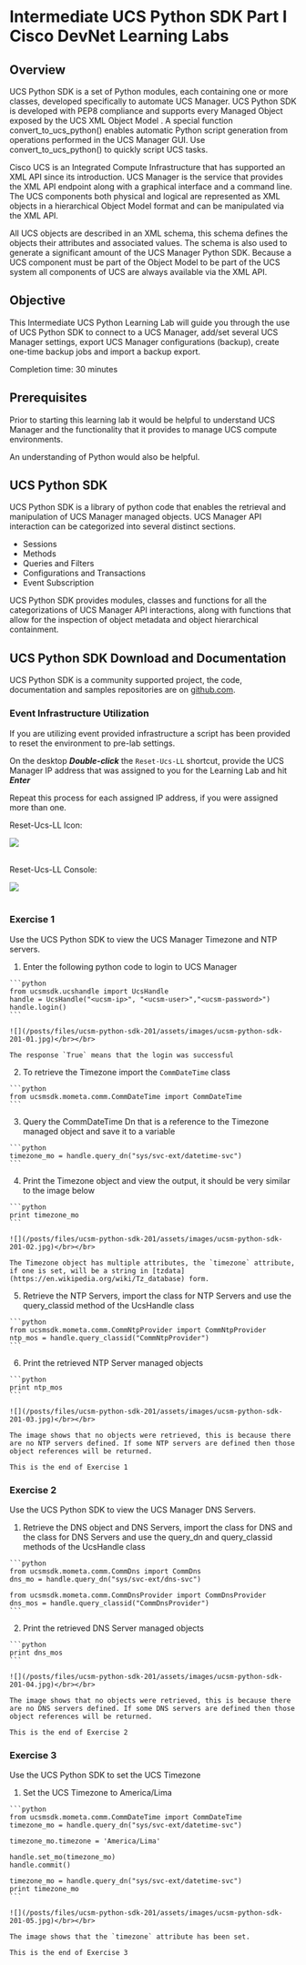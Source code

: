 # Intermediate UCS Python SDK Part I Cisco DevNet Learning Labs

## Overview
UCS Python SDK is a set of Python modules, each containing one or more classes, developed specifically to automate UCS Manager. UCS Python SDK is developed with PEP8 compliance and supports every Managed Object exposed by the UCS XML Object Model . A special function convert_to_ucs_python() enables automatic Python script generation from operations performed in the UCS Manager GUI. Use convert_to_ucs_python() to quickly script UCS tasks.

Cisco UCS is an Integrated Compute Infrastructure that has supported an XML API since its introduction. UCS Manager is the service that provides the XML API endpoint along with a graphical interface and a command line.  The UCS components both physical and logical are represented as XML objects in a hierarchical Object Model format and can be manipulated via the XML API.

All UCS objects are described in an XML schema, this schema defines the objects their attributes and associated values. The schema is also used to generate a significant amount of the UCS Manager Python SDK. Because a UCS component must be part of the Object Model to be part of the UCS system all components of UCS are always available via the XML API.

## Objective
This Intermediate UCS Python Learning Lab will guide you through the use of UCS Python SDK to connect to a UCS Manager, add/set several UCS Manager settings, export UCS Manager configurations (backup), create one-time backup jobs and import a backup export.

Completion time: 30 minutes

## Prerequisites
Prior to starting this learning lab it would be helpful to understand UCS Manager and the functionality that it provides to manage UCS compute environments.

An understanding of Python would also be helpful.

## UCS Python SDK
UCS Python SDK is a library of python code that enables the retrieval and manipulation of UCS Manager managed objects. UCS Manager API interaction can be categorized into several distinct sections.
* Sessions
* Methods
* Queries and Filters
* Configurations and Transactions
* Event Subscription

UCS Python SDK provides modules, classes and functions for all the categorizations of UCS Manager API interactions, along with functions that allow for the inspection of object metadata and object hierarchical containment.

## UCS Python SDK Download and Documentation
UCS Python SDK is a community supported project, the code, documentation and samples repositories are on [github.com](https://github.com/CiscoUcs/ucsmsdk).


### Event Infrastructure Utilization

  If you are utilizing event provided infrastructure a script has been provided to reset the environment to pre-lab settings.

  On the desktop <strong>*Double-click*</strong> the `Reset-Ucs-LL` shortcut, provide the UCS Manager IP address that was assigned to you for the Learning Lab and hit <strong>*Enter*</strong>

  Repeat this process for each assigned IP address, if you were assigned more than one.

  Reset-Ucs-LL Icon:

  ![](/posts/files/ucsm-python-sdk-201/assets/images/ucsm-ll-reset-01.jpg)<br/><br/>

  Reset-Ucs-LL Console:

  ![](/posts/files/ucsm-python-sdk-201/assets/images/ucsm-ll-reset-02.jpg)<br/><br/>


### Exercise 1
Use the UCS Python SDK to view the UCS Manager Timezone and NTP servers.

  1. Enter the following python code to login to UCS Manager

    ```python
    from ucsmsdk.ucshandle import UcsHandle
    handle = UcsHandle("<ucsm-ip>", "<ucsm-user>","<ucsm-password>")
    handle.login()
    ```

    ![](/posts/files/ucsm-python-sdk-201/assets/images/ucsm-python-sdk-201-01.jpg)</br></br>

    The response `True` means that the login was successful

  2. To retrieve the Timezone import the `CommDateTime` class

    ```python
    from ucsmsdk.mometa.comm.CommDateTime import CommDateTime
    ```

  3. Query the CommDateTime Dn that is a reference to the Timezone managed object and save it to a variable

    ```python
    timezone_mo = handle.query_dn("sys/svc-ext/datetime-svc")
    ```

  4. Print the Timezone object and view the output, it should be very similar to the image below

    ```python
    print timezone_mo
    ```

    ![](/posts/files/ucsm-python-sdk-201/assets/images/ucsm-python-sdk-201-02.jpg)</br></br>

    The Timezone object has multiple attributes, the `timezone` attribute, if one is set, will be a string in [tzdata](https://en.wikipedia.org/wiki/Tz_database) form.

  5. Retrieve the NTP Servers, import the class for NTP Servers and use the query_classid method of the UcsHandle class

    ```python
    from ucsmsdk.mometa.comm.CommNtpProvider import CommNtpProvider
    ntp_mos = handle.query_classid("CommNtpProvider")
    ```

  6. Print the retrieved NTP Server managed objects

    ```python
    print ntp_mos
    ```

    ![](/posts/files/ucsm-python-sdk-201/assets/images/ucsm-python-sdk-201-03.jpg)</br></br>

    The image shows that no objects were retrieved, this is because there are no NTP servers defined. If some NTP servers are defined then those object references will be returned.

    This is the end of Exercise 1

### Exercise 2
Use the UCS Python SDK to view the UCS Manager DNS Servers.

  1. Retrieve the DNS object and DNS Servers, import the class for DNS and the class for DNS Servers and use the query_dn and query_classid methods of the UcsHandle class

    ```python
    from ucsmsdk.mometa.comm.CommDns import CommDns
    dns_mo = handle.query_dn("sys/svc-ext/dns-svc")

    from ucsmsdk.mometa.comm.CommDnsProvider import CommDnsProvider
    dns_mos = handle.query_classid("CommDnsProvider")
    ```

  2. Print the retrieved DNS Server managed objects

    ```python
    print dns_mos
    ```

    ![](/posts/files/ucsm-python-sdk-201/assets/images/ucsm-python-sdk-201-04.jpg)</br></br>

    The image shows that no objects were retrieved, this is because there are no DNS servers defined. If some DNS servers are defined then those object references will be returned.

    This is the end of Exercise 2

### Exercise 3
Use the UCS Python SDK to set the UCS Timezone

  1. Set the UCS Timezone to America/Lima

    ```python
    from ucsmsdk.mometa.comm.CommDateTime import CommDateTime
    timezone_mo = handle.query_dn("sys/svc-ext/datetime-svc")

    timezone_mo.timezone = 'America/Lima'

    handle.set_mo(timezone_mo)
    handle.commit()

    timezone_mo = handle.query_dn("sys/svc-ext/datetime-svc")
    print timezone_mo
    ```

    ![](/posts/files/ucsm-python-sdk-201/assets/images/ucsm-python-sdk-201-05.jpg)</br></br>

    The image shows that the `timezone` attribute has been set.

    This is the end of Exercise 3
